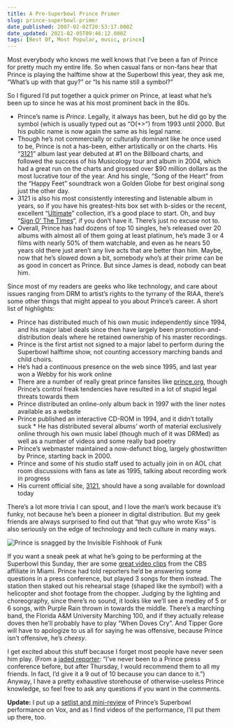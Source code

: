 ```yaml
---
title: A Pre-Superbowl Prince Primer
slug: prince-superbowl-primer
date_published: 2007-02-02T20:53:17.000Z
date_updated: 2021-02-05T09:46:12.000Z
tags: [Best Of, Most Popular, music, prince]
---
```


Most everybody who knows me well knows that I’ve been a fan of Prince for pretty much my entire life. So when casual fans or non-fans hear that Prince is playing the halftime show at the Superbowl this year, they ask me, “What’s up with that guy?” or “Is his name still a symbol?”

So I figured I’d put together a quick primer on Prince, at least what he’s been up to since he was at his most prominent back in the 80s.

- Prince’s name is *Prince*. Legally, it always has been, but he did go by the symbol (which is usually typed out as “O(+>”) from 1993 until 2000. But his public name is now again the same as his legal name.
- Though he’s not commercially or culturally dominant like he once used to be, Prince is not a has-been, either artistically or on the charts. His “[3121](http://www.amazon.com/exec/obidos/ASIN/B000E97HIA/2020-20)” album last year debuted at #1 on the Billboard charts, and followed the success of his Musicology tour and album in 2004, which had a great run on the charts and grossed over $90 million dollars as the most lucrative tour of the year. And his single, “Song of the Heart” from the “Happy Feet” soundtrack won a Golden Globe for best original song just the other day.
- 3121 is also his most consistently interesting and listenable album in years, so if you have his greatest-hits box set with b-sides or the recent, excellent “[Ultimate](http://www.amazon.com/exec/obidos/ASIN/B000E6EHI6/2020-20)” collection, it’s a good place to start. Oh, and buy “[Sign O’ The Times](http://www.amazon.com/exec/obidos/ASIN/B000002LBM/2020-20)“, if you don’t have it. There’s just no excuse not to.
- Overall, Prince has had dozens of top 10 singles, he’s released over 20 albums with almost all of them going at least platinum, he’s made 3 or 4 films with nearly 50% of them watchable, and even as he nears 50 years old there just aren’t any live acts that are better than him. Maybe, now that he’s slowed down a bit, somebody who’s at their prime can be as good in concert as Prince. But since James is dead, nobody can beat him.

Since most of my readers are geeks who like technology, and care about issues ranging from DRM to artist’s rights to the tyrrany of the RIAA, there’s some other things that might appeal to you about Prince’s career. A short list of highlights:

- Prince has distributed much of his own music independently since 1994, and his major label deals since then have largely been promotion-and-distribution deals where he retained ownership of his master recordings.
- Prince is the first artist not signed to a major label to perform during the Superbowl halftime show, not counting accessory marching bands and child choirs.
- He’s had a continuous presence on the web since 1995, and last year won a Webby for his work online
- There are a number of really great prince fansites like [prince.org](http://www.prince.org), though Prince’s control freak tendencies have resulted in a lot of stupid legal threats towards them
- Prince distributed an online-only album back in 1997 with the liner notes available as a website
- Prince published an interactive CD-ROM in 1994, and it didn’t totally suck  * He has distributed several albums’ worth of material exclusively online through his own music label (though much of it was DRMed) as well as a number of videos and some really bad poetry
- Prince’s webmaster maintained a now-defunct blog, largely ghostwritten by Prince, starting back in 2000.
- Prince and some of his studio staff used to actually join in on AOL chat room discussions with fans as late as 1995, talking about recording work in progress
- His current official site, [3121](http://www.3121.com/), should have a song available for download today

There’s a lot more trivia I can spout, and I love the man’s work because it’s funky, not because he’s been a pioneer in digital distribution. But my geek friends are always surprised to find out that “that guy who wrote Kiss” is also seriously on the edge of technology and tech culture in many ways.

![Prince is snagged by the Invisible Fishhook of Funk](https://cdn.glitch.global/034ff067-8128-4744-8807-d19cee4142e7/44Prince_298992k.jpg?v=1725319395477)

If you want a sneak peek at what he’s going to be performing at the Superbowl this Sunday, ther are some [great video clips](http://cbs4.com/entertainment/local_story_032151044.html) from the CBS affiliate in Miami. Prince had told reporters he’d be answering some questions in a press conference, but played 3 songs for them instead. The station then staked out his rehearsal stage (shaped like the symbol!) with a helicopter and shot footage from the chopper. Judging by the lighting and choreography, since there’s no sound, it looks like we’ll see a medley of 5 or 6 songs, with Purple Rain thrown in towards the middle. There’s a marching band, the Florida A&M University Marching 100, and if they actually release doves then he’ll probably have to play “When Doves Cry”. And Tipper Gore will have to apologize to us all for saying he was offensive, because Prince isn’t offensive, he’s *cheesy*.

I get excited about this stuff because I forget most people have never seen him play. (From a [jaded reporter](http://www.scrippsnews.com/node/19169): “I’ve never been to a Prince press conference before, but after Thursday, I would recommend them to all my friends. In fact, I’d give it a 9 out of 10 because you can dance to it.”) Anyway, I have a pretty exhaustive storehouse of otherwise-useless Prince knowledge, so feel free to ask any questions if you want in the comments.

**Update:** I put up a [setlist and mini-review](https://web.archive.org/web/20070207030511/http://anil.vox.com/library/post/my-boy-tore-it-up.html) of Prince’s Superbowl performance on Vox, and as I find videos of the performance, I’ll put them up there, too.
